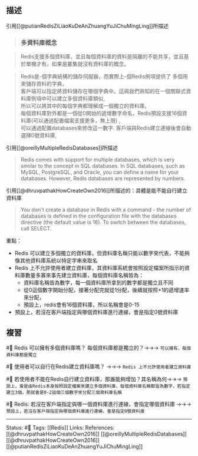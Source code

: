 
## 描述

引用[[@putianRedisZiLiaoKuDeAnZhuangYuJiChuMingLing]]所描述
> ### 多資料庫概念

> Redis支援多個資料庫，並且每個資料庫的資料是隔離的不能共享，並且基於單機才有，如果是叢集就沒有資料庫的概念。  

> Redis是-個字典結構的儲存伺服器，而實際上-個Redis例項提供了 多個用來儲存資料的字典，  
> 客戶端可以指定將資料儲存在哪個字典中。這與我們熟知的在一個關聯式資料庫例項中可以建立多個資料庫類似,  
> 所以可以將其中的每個字典都理解成一個獨立的資料庫。  
> 每個資料庫對外都是一個從0開始的遞增數字命名，Redis預設支援16個資料庫(可以通過配置檔案支援更多，無上限) ,  
> 可以通過配置databases來修改這一數字. 客戶端與Redis建立連線後會自動選擇0號資料庫,


引用[[@oreillyMultipleRedisDatabases]]所描述
> Redis comes with support for multiple databases, which is very similar to the concept in SQL databases. In SQL databases, such as MySQL, PostgreSQL, and Oracle, you can define a name for your databases. However, Redis databases are represented by numbers.

引用[[@dhruvpathakHowCreateOwn2016]]所描述的：具體是能不能自行建立資料庫
> You don't create a database in Redis with a command - the number of databases is defined in the configuration file with the databases directive (the default value is 16). To switch between the databases, call SELECT.

重點：
- Redis 可以建立多個獨立的資料庫，但資料庫名稱只能以數字來代表，不能夠像其他資料庫系統以特定字串來取名
- Redis 上不允許使用者建立資料庫，其資料庫系統會按照設定檔案所指示的資料庫數量多寡來事先建立資料庫，每個資料庫名稱皆為：
	- 資料庫名稱皆為數字，每一個資料庫所拿到的數字都是獨立且不同
	- 從0這個數字開始分配，接著分配完就從1分配，後續就按照+1的遞增速率來分配，
	- 預設上，redis會有16個資料庫，所以名稱會是0-15
- 預設上，若沒在客戶端指定與哪個資料庫進行連線，會是指定0號資料庫

## 複習

#🧠 Redis 可以擁有多個資料庫嗎？ 每個資料庫都是獨立的？->->-> `可以擁有，每個資料庫都是獨立`
<!--SR:!2022-06-29,17,250-->

#🧠 使用者可以自行在Redis建立資料庫嗎？ ->->-> `Redis 上不允許使用者建立資料庫`
<!--SR:!2022-06-15,10,250-->

#🧠 若使用者不能在Redis自行建立資料庫，那誰能夠增加？其名稱為何->->-> `預設上，會是由Redis本身按照設定檔案來建立多個資料庫，每個資料庫名稱都皆為數字，若指定建立3個，那就會是0-2這個三個數字來分配三個資料庫名稱`
<!--SR:!2022-07-10,26,250-->

#🧠 Redis: 若沒在客戶端指定與哪一個資料庫進行連線，會指定哪個資料庫 ->->-> `預設上，若沒在客戶端指定與哪個資料庫進行連線，會是指定0號資料庫`
<!--SR:!2022-06-19,10,250-->


---
Status: #🌱 
Tags:
[[Redis]] 
Links:
References:
[[@dhruvpathakHowCreateOwn2016]]
[[@oreillyMultipleRedisDatabases]]
[[@dhruvpathakHowCreateOwn2016]]
[[@putianRedisZiLiaoKuDeAnZhuangYuJiChuMingLing]]